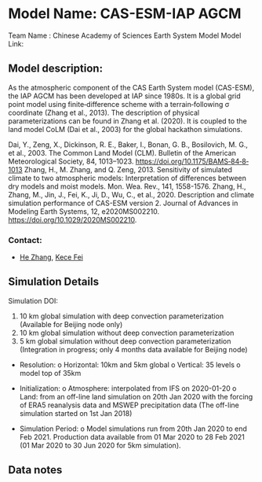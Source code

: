 # Model Name: CAS-ESM-IAP AGCM
Team Name : Chinese Academy of Sciences Earth System Model
Model Link: 


## Model description: 
As the atmospheric component of the CAS Earth System model (CAS-ESM), the IAP AGCM has been developed at IAP since 1980s. It is a global grid point model using finite‐difference scheme with a terrain‐following σ coordinate (Zhang et al., 2013). The description of physical parameterizations can be found in Zhang et al. (2020). It is coupled to the land model CoLM (Dai et al., 2003) for the global hackathon simulations.

Dai, Y., Zeng, X., Dickinson, R. E., Baker, I., Bonan, G. B., Bosilovich, M. G., et al., 2003. The Common Land Model (CLM). Bulletin of the American Meteorological Society, 84, 1013–1023. https://doi.org/10.1175/BAMS‐84‐8‐1013
Zhang, H., M. Zhang, and Q. Zeng, 2013. Sensitivity of simulated climate to two atmospheric models: Interpretation of differences between dry models and moist models. Mon. Wea. Rev., 141, 1558-1576.
Zhang, H., Zhang, M., Jin, J., Fei, K., Ji, D., Wu, C., et al., 2020. Description and climate simulation performance of CAS-ESM version 2. Journal of Advances in Modeling Earth Systems, 12, e2020MS002210. https://doi.org/10.1029/2020MS002210.

### Contact:
- [He Zhang](mailto:zhanghe@mail.iap.ac.cn), [Kece Fei](mailto:feikece@mail.iap.ac.cn)

## Simulation Details

Simulation DOI: 
1.	10 km global simulation with deep convection parameterization (Available for Beijing node only)
2.	10 km global simulation without deep convection parameterization
3.	5 km global simulation without deep convection parameterization (Integration in progress; only 4 months data available for Beijing node)

- Resolution: 
o	Horizontal: 10km and 5km global
o	Vertical: 35 levels
o	model top of 35km

- Initialization:
o	Atmosphere: interpolated from IFS on 2020-01-20
o	Land: from an off-line land simulation on 20th Jan 2020 with the forcing of ERA5 reanalysis data and MSWEP precipitation data (The off-line simulation started on 1st Jan 2018)

- Simulation Period: 
o	Model simulations run from 20th Jan 2020 to end Feb 2021. Production data available from 01 Mar 2020 to 28 Feb 2021 (01 Mar 2020 to 30 Jun 2020 for 5km simulation).
## Data notes
